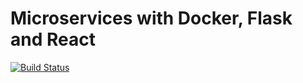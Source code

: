 # Microservices with Docker, Flask and React

[![Build Status](https://travis-ci.org/thiesen/testdriven-app.svg?branch=master)](https://travis-ci.org/thiesen/testdriven-app)
